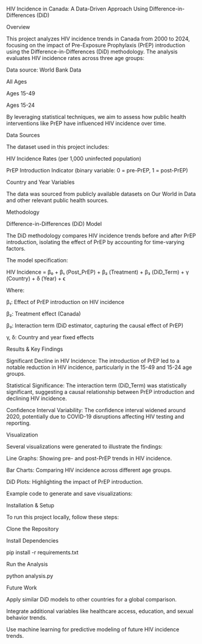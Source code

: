HIV Incidence in Canada: A Data-Driven Approach Using Difference-in-Differences (DiD)

Overview

This project analyzes HIV incidence trends in Canada from 2000 to 2024, focusing on the impact of Pre-Exposure Prophylaxis (PrEP) introduction using the Difference-in-Differences (DiD) methodology. The analysis evaluates HIV incidence rates across three age groups:

 Data source: World Bank Data

All Ages

Ages 15-49

Ages 15-24

By leveraging statistical techniques, we aim to assess how public health interventions like PrEP have influenced HIV incidence over time.

Data Sources

The dataset used in this project includes:

HIV Incidence Rates (per 1,000 uninfected population)

PrEP Introduction Indicator (binary variable: 0 = pre-PrEP, 1 = post-PrEP)

Country and Year Variables

The data was sourced from publicly available datasets on Our World in Data and other relevant public health sources.

Methodology

Difference-in-Differences (DiD) Model

The DiD methodology compares HIV incidence trends before and after PrEP introduction, isolating the effect of PrEP by accounting for time-varying factors.

The model specification:

HIV Incidence = β₀ + β₁ (Post_PrEP) + β₂ (Treatment) + β₃ (DiD_Term) + γ (Country) + δ (Year) + ϵ

Where:

β₁: Effect of PrEP introduction on HIV incidence

β₂: Treatment effect (Canada)

β₃: Interaction term (DiD estimator, capturing the causal effect of PrEP)

γ, δ: Country and year fixed effects

Results & Key Findings

Significant Decline in HIV Incidence: The introduction of PrEP led to a notable reduction in HIV incidence, particularly in the 15-49 and 15-24 age groups.

Statistical Significance: The interaction term (DiD_Term) was statistically significant, suggesting a causal relationship between PrEP introduction and declining HIV incidence.

Confidence Interval Variability: The confidence interval widened around 2020, potentially due to COVID-19 disruptions affecting HIV testing and reporting.

Visualization

Several visualizations were generated to illustrate the findings:

Line Graphs: Showing pre- and post-PrEP trends in HIV incidence.

Bar Charts: Comparing HIV incidence across different age groups.

DiD Plots: Highlighting the impact of PrEP introduction.

Example code to generate and save visualizations:

Installation & Setup

To run this project locally, follow these steps:

Clone the Repository

Install Dependencies

pip install -r requirements.txt

Run the Analysis

python analysis.py

Future Work

Apply similar DiD models to other countries for a global comparison.

Integrate additional variables like healthcare access, education, and sexual behavior trends.

Use machine learning for predictive modeling of future HIV incidence trends.

